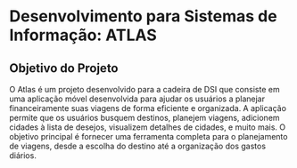 # Desenvolvimento para Sistemas de Informação: ATLAS




## Objetivo do Projeto

O Atlas é um projeto desenvolvido para a cadeira de  DSI que consiste em uma aplicação móvel desenvolvida para ajudar os usuários a planejar financeiramente suas viagens de forma eficiente e organizada. A aplicação permite que os usuários busquem destinos, planejem viagens, adicionem cidades à lista de desejos, visualizem detalhes de cidades, e muito mais. O objetivo principal é fornecer uma ferramenta completa para o planejamento de viagens, desde a escolha do destino até a organização dos gastos diários.
